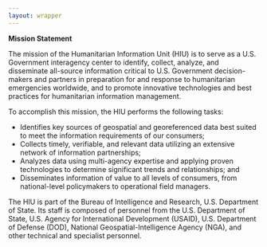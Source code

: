 ```yaml
---
layout: wrapper
---
```

**Mission Statement**

The mission of the Humanitarian Information Unit (HIU) is to serve as a U.S. Government interagency center to identify, collect, analyze, and disseminate all-source information critical to U.S. Government decision-makers and partners in preparation for and response to humanitarian emergencies worldwide, and to promote innovative technologies and best practices for humanitarian information management.

To accomplish this mission, the HIU performs the following tasks:
  - Identifies key sources of geospatial and georeferenced data best suited to meet the information requirements of our consumers;
  - Collects timely, verifiable, and relevant data utilizing an extensive network of information partnerships;
  - Analyzes data using multi-agency expertise and applying proven technologies to determine significant trends and relationships; and
  - Disseminates information of value to all levels of consumers, from national-level policymakers to operational field managers.

The HIU is part of the Bureau of Intelligence and Research, U.S. Department of State. Its staff  is composed of personnel from the U.S. Department of State, U.S. Agency for International Development (USAID), U.S. Department of Defense (DOD), National Geospatial-Intelligence Agency (NGA), and other technical and specialist personnel.
